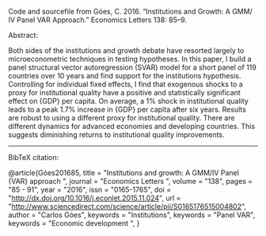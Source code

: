 Code and sourcefile from Góes, C. 2016. “Institutions and Growth: A GMM/ IV Panel VAR Approach.” Economics Letters 138: 85–9.

Abstract:

Both sides of the institutions and growth debate have resorted largely to microeconometric techniques in testing hypotheses. In this paper, I build a panel structural vector autoregression (SVAR) model for a short panel of 119 countries over 10 years and find support for the institutions hypothesis. Controlling for individual fixed effects, I find that exogenous shocks to a proxy for institutional quality have a positive and statistically significant effect on \{GDP\} per capita. On average, a 1% shock in institutional quality leads to a peak 1.7% increase in \{GDP\} per capita after six years. Results are robust to using a different proxy for institutional quality. There are different dynamics for advanced economies and developing countries. This suggests diminishing returns to institutional quality improvements.

*************


BibTeX citation:

@article{Góes201685,
title = "Institutions and growth: A GMM/IV Panel \{VAR\} approach ",
journal = "Economics Letters ",
volume = "138",
pages = "85 - 91",
year = "2016",
issn = "0165-1765",
doi = "http://dx.doi.org/10.1016/j.econlet.2015.11.024",
url = "http://www.sciencedirect.com/science/article/pii/S0165176515004802",
author = "Carlos Góes",
keywords = "Institutions",
keywords = "Panel VAR",
keywords = "Economic development ",
}

